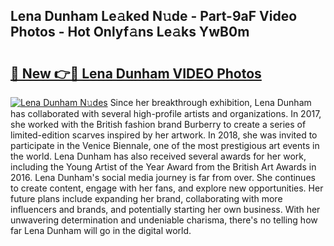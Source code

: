 ## Lena Dunham Le𝚊ked N𝚞de - Part-9aF Video Photos - Hot Onlyf𝚊ns Le𝚊ks YwB0m

# <h2><a href="http://ab17860.deff.icu/?id=Lena+Dunham">🔗 New 👉🔴 Lena Dunham VIDEO Photos</a></h2>

[![Lena Dunham N𝚞des](https://i.imgur.com/rIISA9y.gif)](http://ab17860.deff.icu/?id=Lena+Dunham)
Since her breakthrough exhibition, Lena Dunham has collaborated with several high-profile artists and organizations. In 2017, she worked with the British fashion brand Burberry to create a series of limited-edition scarves inspired by her artwork. In 2018, she was invited to participate in the Venice Biennale, one of the most prestigious art events in the world. Lena Dunham has also received several awards for her work, including the Young Artist of the Year Award from the British Art Awards in 2016. Lena Dunham's social media journey is far from over. She continues to create content, engage with her fans, and explore new opportunities. Her future plans include expanding her brand, collaborating with more influencers and brands, and potentially starting her own business. With her unwavering determination and undeniable charisma, there's no telling how far Lena Dunham will go in the digital world.
